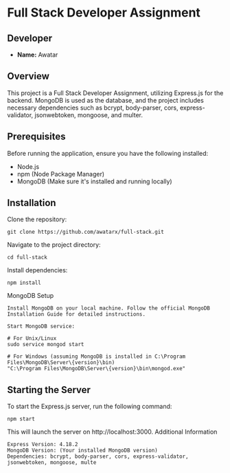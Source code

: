 # Full Stack Developer Assignment

## Developer
- **Name:** Awatar

## Overview
This project is a Full Stack Developer Assignment, utilizing Express.js for the backend. MongoDB is used as the database, and the project includes necessary dependencies such as bcrypt, body-parser, cors, express-validator, jsonwebtoken, mongoose, and multer.

## Prerequisites
Before running the application, ensure you have the following installed:
- Node.js
- npm (Node Package Manager)
- MongoDB (Make sure it's installed and running locally)

## Installation
Clone the repository:

    git clone https://github.com/awatarx/full-stack.git

Navigate to the project directory:

    cd full-stack

Install dependencies:

    npm install

MongoDB Setup

    Install MongoDB on your local machine. Follow the official MongoDB Installation Guide for detailed instructions.

    Start MongoDB service:

    # For Unix/Linux
    sudo service mongod start

    # For Windows (assuming MongoDB is installed in C:\Program Files\MongoDB\Server\{version}\bin)
    "C:\Program Files\MongoDB\Server\{version}\bin\mongod.exe"

## Starting the Server

To start the Express.js server, run the following command:

    npm start

This will launch the server on http://localhost:3000.
Additional Information

    Express Version: 4.18.2
    MongoDB Version: (Your installed MongoDB version)
    Dependencies: bcrypt, body-parser, cors, express-validator, jsonwebtoken, mongoose, multe
